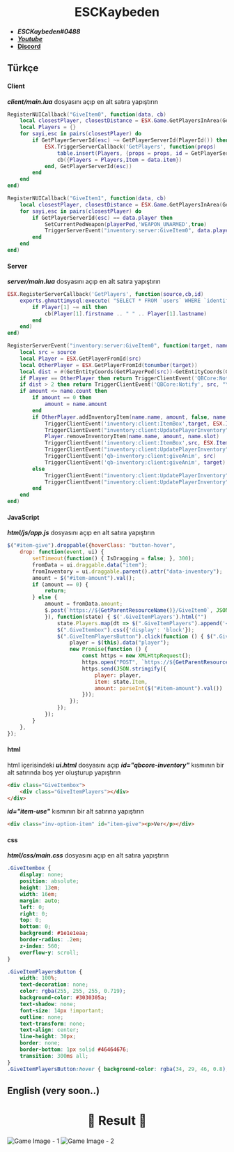 <div align="center">
  <h1>ESCKaybeden</h1>
</div>

- **_ESCKaybeden#0488_**
- [**_Youtube_**](https://www.youtube.com/channel/UCwmyBjDNow69-4A2jCRe4Sg)
- [**Discord**](https://discord.gg/2drcthqyAF)

## Türkçe


#### Client

**_client/main.lua_** dosyasını açıp en alt satıra yapıştırın
```lua
RegisterNUICallback("GiveItem0", function(data, cb)
    local closestPlayer, closestDistance = ESX.Game.GetPlayersInArea(GetEntityCoords(PlayerPedId()), 3)
    local Players = {}
    for sayi,esc in pairs(closestPlayer) do
        if GetPlayerServerId(esc) ~= GetPlayerServerId(PlayerId()) then
            ESX.TriggerServerCallback('GetPlayers', function(props)
                table.insert(Players, {props = props, id = GetPlayerServerId(esc)})
                cb({Players = Players,Item = data.item})
            end, GetPlayerServerId(esc))
        end
    end
end)

RegisterNUICallback("GiveItem1", function(data, cb)
    local closestPlayer, closestDistance = ESX.Game.GetPlayersInArea(GetEntityCoords(PlayerPedId()), 3)
    for sayi,esc in pairs(closestPlayer) do
        if GetPlayerServerId(esc) == data.player then
            SetCurrentPedWeapon(playerPed,'WEAPON_UNARMED',true)
            TriggerServerEvent("inventory:server:GiveItem0", data.player, data.item, data.amount)
        end
    end
end)
```

#### Server

**_server/main.lua_** dosyasını açıp en alt satıra yapıştırın
```lua
ESX.RegisterServerCallback('GetPlayers', function(source,cb,id)
	exports.ghmattimysql:execute( "SELECT * FROM `users` WHERE `identifier` = '"..ESX.GetPlayerFromId(id).identifier.."'", function(Player)
		if Player[1] ~= nil then
			cb(Player[1].firstname .. " " .. Player[1].lastname)
		end
	end)
end)

RegisterServerEvent("inventory:server:GiveItem0", function(target, name, amount)
    local src = source
    local Player = ESX.GetPlayerFromId(src)
    local OtherPlayer = ESX.GetPlayerFromId(tonumber(target))
    local dist = #(GetEntityCoords(GetPlayerPed(src))-GetEntityCoords(GetPlayerPed(target)))
	if Player == OtherPlayer then return TriggerClientEvent('QBCore:Notify', src, "You can't give yourself an item?") end
	if dist > 2 then return TriggerClientEvent('QBCore:Notify', src, "You are too far away to give items!") end
	if amount <= name.count then
		if amount == 0 then
			amount = name.amount
		end
		if OtherPlayer.addInventoryItem(name.name, amount, false, name.info) then
			TriggerClientEvent('inventory:client:ItemBox',target, ESX.Items[name.name], "add", amount)
			TriggerClientEvent("inventory:client:UpdatePlayerInventory", target, true)
			Player.removeInventoryItem(name.name, amount, name.slot)
			TriggerClientEvent('inventory:client:ItemBox',src, ESX.Items[name.name], "remove", amount)
			TriggerClientEvent("inventory:client:UpdatePlayerInventory", src, true)
			TriggerClientEvent('qb-inventory:client:giveAnim', src)
			TriggerClientEvent('qb-inventory:client:giveAnim', target)
		else
			TriggerClientEvent("inventory:client:UpdatePlayerInventory", src, false)
			TriggerClientEvent("inventory:client:UpdatePlayerInventory", target, false)
		end
	end
end)
```


#### JavaScript

**_html/js/app.js_** dosyasını açıp en alt satıra yapıştırın
```js
$("#item-give").droppable({hoverClass: "button-hover",
    drop: function(event, ui) {
        setTimeout(function() { IsDragging = false; }, 300);
        fromData = ui.draggable.data("item");
        fromInventory = ui.draggable.parent().attr("data-inventory");
        amount = $("#item-amount").val();
        if (amount == 0) {
            return;
        } else {
            amount = fromData.amount;
            $.post(`https://${GetParentResourceName()}/GiveItem0`, JSON.stringify({ inventory: fromInventory, item: fromData, amount: parseInt(amount)
            }), function(state) { $('.GiveItemPlayers').html("")
                state.Players.map(dt => $(".GiveItemPlayers").append('<div class="GiveItemPlayersButton" data-player="' + dt.id + '">' + dt.props + ' (' + dt.id + ')</div>'))
                $(".GiveItembox").css({'display': 'block'});
                $(".GiveItemPlayersButton").click(function () { $(".GiveItembox").css({'display': 'none'});
                    player = $(this).data("player");
                    new Promise(function () {
                        const https = new XMLHttpRequest();
                        https.open("POST", `https://${GetParentResourceName()}/GiveItem1`);
                        https.send(JSON.stringify({
                            player: player,
                            item: state.Item,
                            amount: parseInt($("#item-amount").val())
                        }));
                    });
                });
            });
        }
    },
});
```


#### html

html içerisindeki **_ui.html_** dosyasını açıp **_id="qbcore-inventory"_** kısmının bir alt satırında boş yer oluşturup yapıştırın
```html
<div class="GiveItembox">
    <div class="GiveItemPlayers"></div>
</div>
```

**_id="item-use"_** kısmının bir alt satırına yapıştırın
```html
<div class="inv-option-item" id="item-give"><p>Ver</p></div>
```


#### css

**_html/css/main.css_** dosyasını açıp en alt satıra yapıştırın

```css
.GiveItembox {
    display: none;
    position: absolute;
    height: 13em;
    width: 16em;
    margin: auto;
    left: 0;
    right: 0;
    top: 0;
    bottom: 0;
    background: #1e1e1eaa;
    border-radius: .2em;
    z-index: 560;
    overflow-y: scroll;
}

.GiveItemPlayersButton {
    width: 100%;
    text-decoration: none;
    color: rgba(255, 255, 255, 0.719);
    background-color: #3030305a;
    text-shadow: none; 
    font-size: 14px !important;
    outline: none;
    text-transform: none;
    text-align: center;
    line-height: 30px;
    border: none;
    border-bottom: 1px solid #46464676;
    transition: 300ms all;
}
.GiveItemPlayersButton:hover { background-color: rgba(34, 29, 46, 0.8); }
```




## English (very soon..)





<div align="center">
  <h1>🎉 Result 🎉</h1>
</div>
<img align="center" alt="Game Image - 1" src="https://cdn.discordapp.com/attachments/833938679125770240/953446729154445322/unknown.png"/>
<img align="center" alt="Game Image - 2" src="https://cdn.discordapp.com/attachments/833938679125770240/953450782966054922/unknown.png"/>


